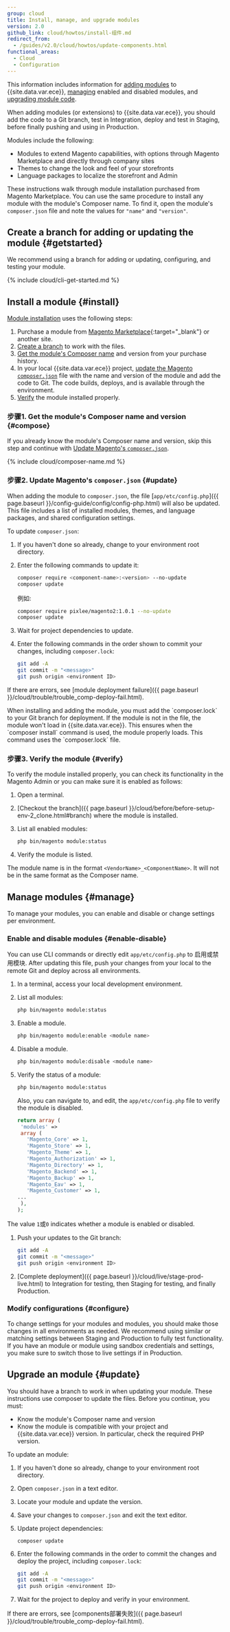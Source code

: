 ```yaml
---
group: cloud
title: Install, manage, and upgrade modules
version: 2.0
github_link: cloud/howtos/install-组件.md
redirect_from:
  - /guides/v2.0/cloud/howtos/update-components.html
functional_areas:
  - Cloud
  - Configuration
---
```


This information includes information for [adding modules](#install) to {{site.data.var.ece}}, [managing](#manage) enabled and disabled modules, and [upgrading module code](#update).

When adding modules (or extensions) to {{site.data.var.ece}}, you should add the code to a Git branch, test in Integration, deploy and test in Staging, before finally pushing and using in Production.

Modules include the following:

* Modules to extend Magento capabilities, with options through Magento Marketplace and directly through company sites
* Themes to change the look and feel of your storefronts
* Language packages to localize the storefront and Admin

These instructions walk through module installation purchased from Magento Marketplace. You can use the same procedure to install any module with the module's Composer name. To find it, open the module's `composer.json` file and note the values for `"name"` and `"version"`.

## Create a branch for adding or updating the module {#getstarted}
We recommend using a branch for adding or updating, configuring, and testing your module.

{% include cloud/cli-get-started.md %}

## Install a module {#install}
[Module installation](#install) uses the following steps:

1.  Purchase a module from [Magento Marketplace](https://marketplace.magento.com){:target="_blank"} or another site.
1.  [Create a branch](#getstarted) to work with the files.
1.  [Get the module's Composer name](#compose) and version from your purchase history.
1.  In your local {{site.data.var.ece}} project, [update the Magento `composer.json`](#update) file with the name and version of the module and add the code to Git. The code builds, deploys, and is available through the environment.
1.  [Verify](#verify) the module installed properly.

### 步骤1. Get the module's Composer name and version {#compose}
If you already know the module's Composer name and version, skip this step and continue with [Update Magento's `composer.json`](#update).

{% include cloud/composer-name.md %}

### 步骤2. Update Magento's `composer.json` {#update}
When adding the module to `composer.json`, the file [`app/etc/config.php`]({{ page.baseurl }}/config-guide/config/config-php.html) will also be updated. This file includes a list of installed modules, themes, and language packages, and shared configuration settings.

To update `composer.json`:

1.  If you haven't done so already, change to your environment root directory.
1.  Enter the following commands to update it:

    ```bash
    composer require <component-name>:<version> --no-update
    composer update
    ```

    例如:
    
    ```bash
    composer require pixlee/magento2:1.0.1 --no-update
    composer update
    ```

1.  Wait for project dependencies to update.
1.  Enter the following commands in the order shown to commit your changes, including `composer.lock`:

    ```bash
    git add -A
    git commit -m "<message>"
    git push origin <environment ID>
    ```

If there are errors, see [module deployment failure]({{ page.baseurl }}/cloud/trouble/trouble_comp-deploy-fail.html).

<div class="bs-callout bs-callout-warning">
When installing and adding the module, you must add the `composer.lock` to your Git branch for deployment. If the module is not in the file, the module won't load in {{site.data.var.ece}}. This ensures when the `composer install` command is used, the module properly loads. This command uses the `composer.lock` file.
</div>

### 步骤3. Verify the module {#verify}
To verify the module installed properly, you can check its functionality in the Magento Admin or you can make sure it is enabled as follows:

1.  Open a terminal.
1.  [Checkout the branch]({{ page.baseurl }}/cloud/before/before-setup-env-2_clone.html#branch) where the module is installed.
1.  List all enabled modules:

    ```bash
    php bin/magento module:status
    ```

1.  Verify the module is listed.

The module name is in the format `<VendorName>_<ComponentName>`. It will not be in the same format as the Composer name.

## Manage modules {#manage}
To manage your modules, you can enable and disable or change settings per environment.

### Enable and disable modules {#enable-disable}
You can use CLI commands or directly edit `app/etc/config.php` to 启用或禁用模块. After updating this file, push your changes from your local to the remote Git and deploy across all environments.

1.  In a terminal, access your local development environment.
1.  List all modules:

    ```bash
    php bin/magento module:status
    ```
1.  Enable a module.

    ```bash
    php bin/magento module:enable <module name>
    ```

1.  Disable a module.

    ```bash
    php bin/magento module:disable <module name>
    ```
1.  Verify the status of a module:

    ```bash
    php bin/magento module:status
    ```

    Also, you can navigate to, and edit, the `app/etc/config.php` file to verify the module is disabled.

    ```php
    return array (
     'modules' =>
     array (
       'Magento_Core' => 1,
       'Magento_Store' => 1,
       'Magento_Theme' => 1,
       'Magento_Authorization' => 1,
       'Magento_Directory' => 1,
       'Magento_Backend' => 1,
       'Magento_Backup' => 1,
       'Magento_Eav' => 1,
       'Magento_Customer' => 1,
    ...
     ),
    );
    ```

  The value `1`或`0` indicates whether a module is enabled or disabled.

1.  Push your updates to the Git branch:

    ```bash
    git add -A
    git commit -m "<message>"
    git push origin <environment ID>
    ```

1.  [Complete deployment]({{ page.baseurl }}/cloud/live/stage-prod-live.html) to Integration for testing, then Staging for testing, and finally Production.

### Modify configurations {#configure}
To change settings for your modules and modules, you should make those changes in all environments as needed. We recommend using similar or matching settings between Staging and Production to fully test functionality. If you have an module or module using sandbox credentials and settings, you make sure to switch those to live settings if in Production.

## Upgrade an module {#update}
You should have a branch to work in when updating your module. These instructions use composer to update the files. Before you continue, you must:

* Know the module's Composer name and version
* Know the module is compatible with your project and {{site.data.var.ece}} version. In particular, check the required PHP version.

To update an module:

1.  If you haven't done so already, change to your environment root directory.
1.  Open `composer.json` in a text editor.
1.  Locate your module and update the version.
1.  Save your changes to `composer.json` and exit the text editor.
1.  Update project dependencies:

		composer update
1.  Enter the following commands in the order to commit the changes and deploy the project, including `composer.lock`:

    ```bash
    git add -A
    git commit -m "<message>"
    git push origin <environment ID>
    ```

1.  Wait for the project to deploy and verify in your environment.

If there are errors, see [components部署失败]({{ page.baseurl }}/cloud/trouble/trouble_comp-deploy-fail.html).

